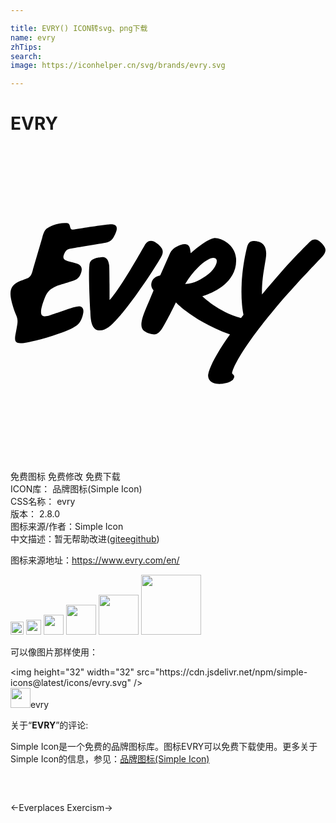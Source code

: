 ```yaml
---

title: EVRY() ICON转svg、png下载
name: evry
zhTips: 
search: 
image: https://iconhelper.cn/svg/brands/evry.svg

---
```


# EVRY  <small style="font-size: 60%;font-weight: 100"></small>

<div id="svg" class="svg-wrap">
<svg role="img" viewBox="0 0 24 24" xmlns="http://www.w3.org/2000/svg"><title>EVRY icon</title><path d="M.443 12.919c.102.255.113.426.072.692-.031.202-.068.404-.108.605-.035.174-.117.55.003.694.117.139.35.131.622.098.302-.037 1.81-.342 3.397-.997.215-.093.435-.205.622-.345.431-.324.5-1.005.5-1.005.011-.13.009-.316-.164-.413-.126-.07-.301-.026-.562.043-.433.116-1.502.519-1.873.628-.15.044-.447.114-.561-.027-.19-.234.082-.969.245-1.378.163-.409.419-.738 1.205-.96.289-.082.762-.229.954-.293.211-.071.489-.207.607-.675.135-.534-.278-.616-.655-.718-.539-.147-.878-.165-.641-.679.097-.21.187-.303.397-.358.214-.056 2.029-.338 2.751-.467.405-.072.542-.286.711-.631.365-.746-.093-.794-.462-.761-.836.076-2.178.315-2.753.397-.306.044-.102-.47-.46-.494-.704-.049-1.302.243-1.541.425-.226.172-.334.703-.334.703l-.697 2.368c-.06.273-.146.543-.343.659-.479.283-1.457.302-1.37 1.34 0 0 .019.51.437 1.551zm6.318-4.424c.279-.047.654-.115.756.586.031.212.032 2.661.032 2.661s.269-.252 1.094-1.526c.626-.965 1.317-2.211 1.577-2.648.152-.256.433-.522.918-.165.541.398.553.685.315 1.093-.244.419-.9 1.486-1.827 2.772-.842 1.168-1.245 1.631-1.599 2.016-.354.385-.826.83-1.319.762-.654-.091-.604-1.198-.63-1.515-.026-.317-.154-2.832-.066-3.419.034-.228.025-.496.749-.618zm8.845.065c.302.161-.045.855-.626 1.277-.374.272-1.014.679-1.672.679a6.206 6.206 0 0 1 1.017-1.298c.47-.461 1.018-.799 1.281-.658zm8.17-.153c.291-.373.349-.596-.133-1.061-.433-.417-.723-.171-.934.045-.035.042-1.016 1.001-2.049 2.17-.804.91-1.499 1.756-1.499 1.756s-.025-.57.062-1.286c.049-.408.186-1.201.226-1.453.204-1.274-.593-1.325-.89-1.343-.312-.019-.461.145-.554.533-.085.356-.55 2.311-.365 4.325.033.363.105.737.112.761l-.188.257c-1.749-.485-2.946-1.664-2.946-1.664s.574-.165 1.204-.543c.501-.3 1.465-1.043 1.363-2.353-.087-1.112-1.271-1.62-1.707-1.529-.397.083-1.091.558-1.747 1.14-.044-.304-.052-.639-.368-.676-.232-.027-.501.082-.696.182a1.116 1.116 0 0 0-.501.473l-.736 1.665c-.024.059-.072.072-.11.08-.394.09-.521.371-.549.449 0 0-.165.347.126.661-.146.385-.533 1.282-.533 1.282-.48 1.101-.449 1.483-.277 1.717.087.119.393.291.762.351.278.046.491-.119.723-.482.343-.537 1.032-1.953 1.032-1.953s1.37 1.474 4.121 2.443c0 0-1.455 1.973-1.665 3.064 0 0-.108.715.872.713.246 0 .617-.058.886-.221a.475.475 0 0 0 .223-.281.216.216 0 0 0-.021-.153c-.027-.047-.069-.073-.101-.104-.05-.049-.043-.113-.016-.187.539-1.544 2.732-4.169 3.197-4.738 1.233-1.507 3.512-3.854 3.673-4.041z"/></svg>
</div>
<detail full-name='evry'></detail>

<div class="detail-page">
<p>
<span><span class="badge-success badge">免费图标</span> <span class="badge-success badge">免费修改</span>  <span class="badge-success badge">免费下载</span> </span>
<br/>
<span>
ICON库：
<span class="badge-secondary badge">品牌图标(Simple Icon)</span> 
</span>
<br/>
<span>
CSS名称：
<span class="badge-secondary badge">evry</span> 
</span>

<br/>
<span>
版本：
<span class="badge-secondary badge">2.8.0</span> 
</span>
<br/>
<span>图标来源/作者：<span class="badge-light badge">Simple Icon</span></span> 
<br/>
<span class="zh-detail">中文描述：暂无<span class="help-link"><span>帮助改进</span>(<a href="https://gitee.com/liuwave/icon-helper/edit/master/json/brands/evry.json" target="_blank" rel="noopener noreferrer">gitee</a><a href="https://github.com/liuwave/icon-helper/edit/master/json/brands/evry.json" target="_blank" rel="noopener noreferrer">github</a></span>)</span><br/>
</p>
</div><div class="description description alert alert-light"><p>图标来源地址：<a href="https://www.evry.com/en/" target="_blank" rel="noopener noreferrer">https://www.evry.com/en/</a></p></div>
<div class="alert alert-dark">
<img height="21" width="21" src="https://cdn.jsdelivr.net/npm/simple-icons@latest/icons/evry.svg" />
<img height="24" width="24" src="https://cdn.jsdelivr.net/npm/simple-icons@latest/icons/evry.svg" />
<img height="32" width="32" src="https://cdn.jsdelivr.net/npm/simple-icons@latest/icons/evry.svg" />
<img height="48" width="48" src="https://cdn.jsdelivr.net/npm/simple-icons@latest/icons/evry.svg" />
<img height="64" width="64" src="https://cdn.jsdelivr.net/npm/simple-icons@latest/icons/evry.svg" />
<img height="96" width="96" src="https://cdn.jsdelivr.net/npm/simple-icons@latest/icons/evry.svg" />

</div>
<div>
  <p>可以像图片那样使用：    
  </p>
  <div class="alert alert-primary" style="font-size: 14px">
    &lt;img height="32" width="32" src="https://cdn.jsdelivr.net/npm/simple-icons@latest/icons/evry.svg" /&gt;
    <copy-btn content='<img height="32" width="32" src="https://cdn.jsdelivr.net/npm/simple-icons@latest/icons/evry.svg" />'></copy-btn>
  </div>
  <div class="alert alert-secondary">
    <img height="32" width="32" src="https://cdn.jsdelivr.net/npm/simple-icons@latest/icons/evry.svg" />evry
    <copy-btn content="evry" btn-title="复制图标名称"></copy-btn>
  </div>
</div>
<div class="icon-detail__container">
<p>关于“<b>EVRY</b>”的评论:</p>
</div>
<Vssue title="关于“EVRY”的评论" />
<div><p>Simple Icon是一个免费的品牌图标库。图标EVRY可以免费下载使用。更多关于  Simple Icon的信息，参见：<a target="_blank" href="https://iconhelper.cn/brands.html">品牌图标(Simple Icon)</a>
</p></div>


<div style="padding:2rem 0 " class="page-nav"><p class="inner"><span class="prev">←<router-link to="/icon/everplaces.html">Everplaces</router-link></span> <span class="next"><router-link to="/icon/exercism.html">Exercism</router-link>→</span></p></div>
